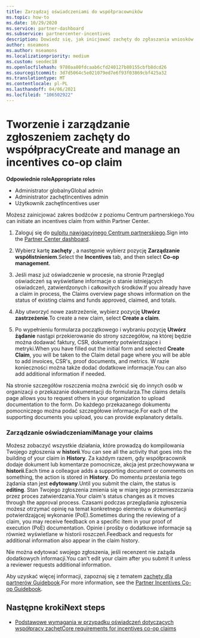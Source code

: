 ```yaml
---
title: Zarządzaj oświadczeniami do współpracowników
ms.topic: how-to
ms.date: 10/29/2020
ms.service: partner-dashboard
ms.subservice: partnercenter-incentives
description: Dowiedz się, jak inicjować zachęty do zgłaszania wniosków z Centrum partnerskiego. Możesz zobaczyć wszystkie działania, które prowadzą do kompilowania Twojego zgłoszenia w historii.
author: mseamons
ms.author: mseamons
ms.localizationpriority: medium
ms.custom: seodec18
ms.openlocfilehash: 9780aa80fdcaab6cfd240127b80155cbfb8dcd26
ms.sourcegitcommit: 3d7d5064c5e021079ed7e6f93f03869cbf425a32
ms.translationtype: MT
ms.contentlocale: pl-PL
ms.lasthandoff: 04/06/2021
ms.locfileid: "106502922"
---
```

# <a name="create-and-manage-an-incentives-co-op-claim"></a><span data-ttu-id="68a3b-104">Tworzenie i zarządzanie zgłoszeniem zachęty do współpracy</span><span class="sxs-lookup"><span data-stu-id="68a3b-104">Create and manage an incentives co-op claim</span></span>

<span data-ttu-id="68a3b-105">**Odpowiednie role**</span><span class="sxs-lookup"><span data-stu-id="68a3b-105">**Appropriate roles**</span></span>

- <span data-ttu-id="68a3b-106">Administrator globalny</span><span class="sxs-lookup"><span data-stu-id="68a3b-106">Global admin</span></span>
- <span data-ttu-id="68a3b-107">Administrator zachęt</span><span class="sxs-lookup"><span data-stu-id="68a3b-107">Incentives admin</span></span>
- <span data-ttu-id="68a3b-108">Użytkownik zachęt</span><span class="sxs-lookup"><span data-stu-id="68a3b-108">Incentives user</span></span>

<span data-ttu-id="68a3b-109">Możesz zainicjować zakres bodźców z poziomu Centrum partnerskiego.</span><span class="sxs-lookup"><span data-stu-id="68a3b-109">You can initiate an incentives claim from within Partner Center.</span></span>

1. <span data-ttu-id="68a3b-110">Zaloguj się do [pulpitu nawigacyjnego Centrum partnerskiego](https://partner.microsoft.com/dashboard/).</span><span class="sxs-lookup"><span data-stu-id="68a3b-110">Sign into the [Partner Center dashboard](https://partner.microsoft.com/dashboard/).</span></span>

2. <span data-ttu-id="68a3b-111">Wybierz kartę **zachęty** , a następnie wybierz pozycję **Zarządzanie współistnieniem**.</span><span class="sxs-lookup"><span data-stu-id="68a3b-111">Select the **Incentives** tab, and then select **Co-op management**.</span></span>

3. <span data-ttu-id="68a3b-112">Jeśli masz już oświadczenie w procesie, na stronie Przegląd oświadczeń są wyświetlane informacje o stanie istniejących oświadczeń, zatwierdzonych i całkowitych środków.</span><span class="sxs-lookup"><span data-stu-id="68a3b-112">If you already have a claim in process, the Claims overview page shows information on the status of existing claims and funds approved, claimed, and totals.</span></span>

4. <span data-ttu-id="68a3b-113">Aby utworzyć nowe zastrzeżenie, wybierz pozycję **Utwórz zastrzeżenie**.</span><span class="sxs-lookup"><span data-stu-id="68a3b-113">To create a new claim, select **Create a claim**.</span></span>

5. <span data-ttu-id="68a3b-114">Po wypełnieniu formularza początkowego i wybraniu pozycję **Utwórz żądanie** nastąpi przekierowanie do strony szczegółów, na której będzie można dodawać faktury, CSR, dokumenty potwierdzające i metryki.</span><span class="sxs-lookup"><span data-stu-id="68a3b-114">When you have filled out the initial form and selected **Create Claim**, you will be taken to the Claim detail page where you will be able to add invoices, CSR's, proof documents, and metrics.</span></span> <span data-ttu-id="68a3b-115">W razie konieczności można także dodać dodatkowe informacje.</span><span class="sxs-lookup"><span data-stu-id="68a3b-115">You can also add additional information if needed.</span></span>

<span data-ttu-id="68a3b-116">Na stronie szczegółów roszczenia można zwrócić się do innych osób w organizacji o przekazanie dokumentacji do formularza.</span><span class="sxs-lookup"><span data-stu-id="68a3b-116">The claims details page allows you to request others in your organization to upload documentation to the form.</span></span> <span data-ttu-id="68a3b-117">Do każdego przekazanego dokumentu pomocniczego można podać szczegółowe informacje.</span><span class="sxs-lookup"><span data-stu-id="68a3b-117">For each of the supporting documents you upload, you can provide explanatory details.</span></span> 

### <a name="manage-your-claims"></a><span data-ttu-id="68a3b-118">Zarządzanie oświadczeniami</span><span class="sxs-lookup"><span data-stu-id="68a3b-118">Manage your claims</span></span>

<span data-ttu-id="68a3b-119">Możesz zobaczyć wszystkie działania, które prowadzą do kompilowania Twojego zgłoszenia w **historii**.</span><span class="sxs-lookup"><span data-stu-id="68a3b-119">You can see all the activity that goes into the building of your claim in **History**.</span></span> <span data-ttu-id="68a3b-120">Za każdym razem, gdy współpracownik dodaje dokument lub komentarze pomocnicze, akcja jest przechowywana w **historii**.</span><span class="sxs-lookup"><span data-stu-id="68a3b-120">Each time a colleague adds a supporting document or comments on something, the action is stored in **History**.</span></span> <span data-ttu-id="68a3b-121">Do momentu przesłania tego żądania stan jest **edytowany**.</span><span class="sxs-lookup"><span data-stu-id="68a3b-121">Until you submit the claim, the status is **editing**.</span></span> <span data-ttu-id="68a3b-122">Stan Twojego zgłoszenia zmienia się w miarę jego przemieszczania przez proces zatwierdzania.</span><span class="sxs-lookup"><span data-stu-id="68a3b-122">Your claim's status changes as it moves through the approval process.</span></span> <span data-ttu-id="68a3b-123">Czasami podczas przeglądania zgłoszenia możesz otrzymać opinię na temat konkretnego elementu w dokumentacji potwierdzającej wykonanie (PoE).</span><span class="sxs-lookup"><span data-stu-id="68a3b-123">Sometimes during the reviewing of a claim, you may receive feedback on a specific item in your proof of execution (PoE) documentation.</span></span> <span data-ttu-id="68a3b-124">Opinie i prośby o dodatkowe informacje są również wyświetlane w historii roszczeń.</span><span class="sxs-lookup"><span data-stu-id="68a3b-124">Feedback and requests for additional information also appear in the claim history.</span></span>

<span data-ttu-id="68a3b-125">Nie można edytować swojego zgłoszenia, jeśli recenzent nie zażąda dodatkowych informacji.</span><span class="sxs-lookup"><span data-stu-id="68a3b-125">You can't edit your claim after you submit it unless a reviewer requests additional information.</span></span>

<span data-ttu-id="68a3b-126">Aby uzyskać więcej informacji, zapoznaj się z tematem [zachęty dla partnerów Guidebook](https://assetsprod.microsoft.com/co-op-guidebook.pdf).</span><span class="sxs-lookup"><span data-stu-id="68a3b-126">For more information, see the [Partner Incentives Co-op Guidebook](https://assetsprod.microsoft.com/co-op-guidebook.pdf).</span></span>

## <a name="next-steps"></a><span data-ttu-id="68a3b-127">Następne kroki</span><span class="sxs-lookup"><span data-stu-id="68a3b-127">Next steps</span></span>

- [<span data-ttu-id="68a3b-128">Podstawowe wymagania w przypadku oświadczeń dotyczących współpracy zachęt</span><span class="sxs-lookup"><span data-stu-id="68a3b-128">Core requirements for incentives co-op claims</span></span>](core-requirements.md)